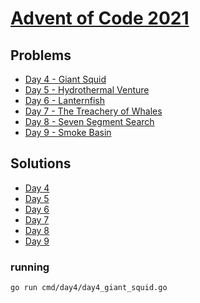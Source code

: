 # [Advent of Code 2021](https://adventofcode.com/2021)

## Problems

* [Day 4 - Giant Squid](https://adventofcode.com/2021/day/4)
* [Day 5 - Hydrothermal Venture](https://adventofcode.com/2021/day/5)
* [Day 6 - Lanternfish](https://adventofcode.com/2021/day/6)
* [Day 7 - The Treachery of Whales](https://adventofcode.com/2021/day/7)
* [Day 8 - Seven Segment Search](https://adventofcode.com/2021/day/8)
* [Day 9 - Smoke Basin](https://adventofcode.com/2021/day/9)

## Solutions

* [Day 4](cmd/day4/day4_giant_squid.go)
* [Day 5](cmd/day5/day5_hydrothermal_venture.go)
* [Day 6](cmd/day6/day6_lanternfish.go)
* [Day 7](cmd/day7/day7_treachery_whales.go)
* [Day 8](cmd/day8/day8_seven_segment_search.go)
* [Day 9](cmd/day9/day9_smoke_basin.go)

### running

```sh
go run cmd/day4/day4_giant_squid.go
```
